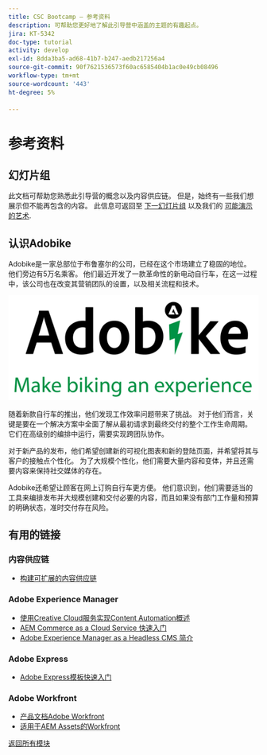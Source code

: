 ```yaml
---
title: CSC Bootcamp — 参考资料
description: 可帮助您更好地了解此引导营中涵盖的主题的有趣起点。
jira: KT-5342
doc-type: tutorial
activity: develop
exl-id: 8dda3ba5-ad68-41b7-b247-aedb217256a4
source-git-commit: 90f7621536573f60ac6585404b1ac0e49cb08496
workflow-type: tm+mt
source-wordcount: '443'
ht-degree: 5%

---
```


# 参考资料

## 幻灯片组

此文档可帮助您熟悉此引导营的概念以及内容供应链。 但是，始终有一些我们想展示但不能再包含的内容。 此信息可返回至 [下一幻灯片组](https://adobe.sharepoint.com/:p:/r/sites/SWEnterpriseMarketingTeam/Shared%20Documents/Bootcamps/Content%20Supply%20Chain%20Bootcamp/Experience%20Makers%20Content%20Supply%20Chain%20Slide%20Deck.pptx?d=w1a3787d39c3a43ab941cfd0069f8383a&amp;csf=1&amp;web=1&amp;e=57aFUU) 以及我们的 [可能演示的艺术](https://xd.adobe.com/view/45ea642f-69fb-4bbe-bba6-6915a3709a6d-10b9/?fullscreen).

## 认识Adobike

Adobike是一家总部位于布鲁塞尔的公司，已经在这个市场建立了稳固的地位。 他们旁边有5万名乘客。 他们最近开发了一款革命性的新电动自行车，在这一过程中，该公司也在改变其营销团队的设置，以及相关流程和技术。

![Adobike](./images/adobike-logo.png)

随着新款自行车的推出，他们发现工作效率问题带来了挑战。 对于他们而言，关键是要在一个解决方案中全面了解从最初请求到最终交付的整个工作生命周期。 它们在高级别的编排中运行，需要实现跨团队协作。

对于新产品的发布，他们希望创建新的可视化图表和新的登陆页面，并希望将其与客户的接触点个性化。 为了大规模个性化，他们需要大量内容和变体，并且还需要内容来保持社交媒体的存在。

Adobike还希望让顾客在网上订购自行车更方便。 他们意识到，他们需要适当的工具来编排发布并大规模创建和交付必要的内容，而且如果没有部门工作量和预算的明确状态，准时交付存在风险。


## 有用的链接

### 内容供应链

- [构建可扩展的内容供应链](https://business.adobe.com/resources/webinars/building-a-content-supply-chain-that-scales.html)

### Adobe Experience Manager

- [使用Creative Cloud服务实现Content Automation概述](https://experienceleague.adobe.com/docs/experience-manager-learn/assets/content-automation/overview.html?lang=en)
- [AEM Commerce as a Cloud Service 快速入门](https://experienceleague.adobe.com/docs/experience-manager-cloud-service/content/content-and-commerce/storefront/getting-started.html)
- [Adobe Experience Manager as a Headless CMS 简介](https://experienceleague.adobe.com/docs/experience-manager-cloud-service/content/headless/introduction.html?lang=en)

### Adobe Express

- [Adobe Express模板快速入门](https://helpx.adobe.com/express/using/work-with-templates.html)

### Adobe Workfront

- [产品文档Adobe Workfront](https://experienceleague.adobe.com/docs/workfront/using/home.html?lang=en)
- [适用于AEM Assets的Workfront](https://exchange.adobe.com/apps/ec/101385/workfront-for-aem-assets)


[返回所有模块](./overview.md)

